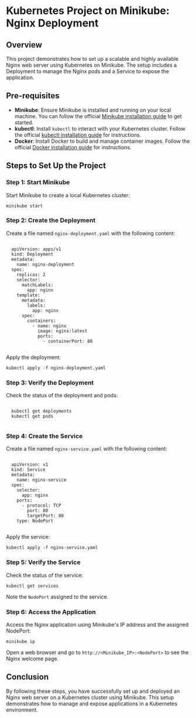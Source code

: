 <!DOCTYPE html>
<html lang="en">
<head>
  <meta charset="UTF-8">
  <meta name="viewport" content="width=device-width, initial-scale=1.0">
  <title>Kubernetes Project on Minikube: Nginx Deployment</title>
</head>
<body>
  <h1>Kubernetes Project on Minikube: Nginx Deployment</h1>
  <h2>Overview</h2>
  <p>This project demonstrates how to set up a scalable and highly available Nginx web server using Kubernetes on Minikube. The setup includes a Deployment to manage the Nginx pods and a Service to expose the application.</p>
  
  <h2>Pre-requisites</h2>
  <ul>
    <li><strong>Minikube</strong>: Ensure Minikube is installed and running on your local machine. You can follow the official <a href="https://minikube.sigs.k8s.io/docs/start/">Minikube installation guide</a> to get started.</li>
    <li><strong>kubectl</strong>: Install <code>kubectl</code> to interact with your Kubernetes cluster. Follow the official <a href="https://kubernetes.io/docs/tasks/tools/install-kubectl/">kubectl installation guide</a> for instructions.</li>
    <li><strong>Docker</strong>: Install Docker to build and manage container images. Follow the official <a href="https://docs.docker.com/get-docker/">Docker installation guide</a> for instructions.</li>
  </ul>

  <h2>Steps to Set Up the Project</h2>
  
  <h3>Step 1: Start Minikube</h3>
  <p>Start Minikube to create a local Kubernetes cluster:</p>
  <pre><code>minikube start</code></pre>

  <h3>Step 2: Create the Deployment</h3>
  <p>Create a file named <code>nginx-deployment.yaml</code> with the following content:</p>
  <pre><code>
  apiVersion: apps/v1
  kind: Deployment
  metadata:
    name: nginx-deployment
  spec:
    replicas: 2
    selector:
      matchLabels:
        app: nginx
    template:
      metadata:
        labels:
          app: nginx
      spec:
        containers:
          - name: nginx
            image: nginx:latest
            ports:
              - containerPort: 80
  </code></pre>
  <p>Apply the deployment:</p>
  <pre><code>kubectl apply -f nginx-deployment.yaml</code></pre>

  <h3>Step 3: Verify the Deployment</h3>
  <p>Check the status of the deployment and pods:</p>
  <pre><code>
  kubectl get deployments
  kubectl get pods
  </code></pre>

  <h3>Step 4: Create the Service</h3>
  <p>Create a file named <code>nginx-service.yaml</code> with the following content:</p>
  <pre><code>
  apiVersion: v1
  kind: Service
  metadata:
    name: nginx-service
  spec:
    selector:
      app: nginx
    ports:
      - protocol: TCP
        port: 80
        targetPort: 80
    type: NodePort
  </code></pre>
  <p>Apply the service:</p>
  <pre><code>kubectl apply -f nginx-service.yaml</code></pre>

  <h3>Step 5: Verify the Service</h3>
  <p>Check the status of the service:</p>
  <pre><code>kubectl get services</code></pre>
  <p>Note the <code>NodePort</code> assigned to the service.</p>

  <h3>Step 6: Access the Application</h3>
  <p>Access the Nginx application using Minikube's IP address and the assigned NodePort:</p>
  <pre><code>minikube ip</code></pre>
  <p>Open a web browser and go to <code>http://&lt;Minikube_IP&gt;:&lt;NodePort&gt;</code> to see the Nginx welcome page.</p>

  <h2>Conclusion</h2>
  <p>By following these steps, you have successfully set up and deployed an Nginx web server on a Kubernetes cluster using Minikube. This setup demonstrates how to manage and expose applications in a Kubernetes environment.</p>
</body>
</html>
